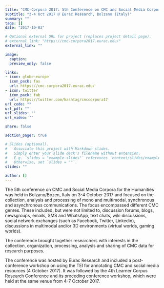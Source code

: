```yaml
---
title: "CMC-Corpora 2017: 5th Conference on CMC and Social Media Corpora for the Humanities"
subtitle: "3-4 Oct 2017 @ Eurac Research, Bolzano (Italy)"
summary: ""
tags: []
date: "2017-10-03"

# Optional external URL for project (replaces project detail page).
# external_link: "https://cmc-corpora2017.eurac.edu/"
external_link: ""

image:
  caption:
  preview_only: false

links:
- icon: globe-europe
  icon_pack: fas
  url: https://cmc-corpora2017.eurac.edu/
- icon: twitter
  icon_pack: fab
  url: https://twitter.com/hashtag/cmccorpora17
url_code: ""
url_pdf: ""
url_slides: ""
url_video: ""

share: false

section_pager: true

# Slides (optional).
#   Associate this project with Markdown slides.
#   Simply enter your slide deck's filename without extension.
#   E.g. `slides = "example-slides"` references `content/slides/example-slides.md`.
#   Otherwise, set `slides = ""`.
slides: ""

author: []
---
```


The 5th conference on CMC and Social Media Corpora for the Humanities was
held in Bolzano/Bozen, Italy on 3-4 October 2017 and focused on the
collection, analysis and processing of mono and multimodal, synchronous and
asynchronous communications. The focus encompassed different CMC genres.
These included, but were not limited to, discussion forums, blogs, newsgroups,
emails, SMS and WhatsApp, text chats, wiki discussions, social network
exchanges (such as Facebook, Twitter, Linkedin), discussions in multimodal
and/or 3D environments (virtual worlds, gaming worlds).

The conference brought together researchers with interests in the
collection, organization, processing, analysis and sharing of CMC data for
research purposes. 

The conference was hosted by Eurac Research and included a post-conference
workshop on using the TEI for annotating CMC and social media resources (4
October 2017). It was followed by the 4th Learner Corpus Research Conference and
its preceding conference workshop, which were held at the same venue
from 4-7 October 2017.
